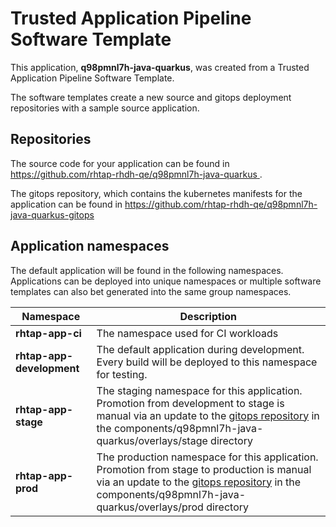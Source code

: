 # Trusted Application Pipeline Software Template

This application, **q98pmnl7h-java-quarkus**, was created from a Trusted Application Pipeline Software Template.

The software templates create a new source and gitops deployment repositories with a sample source application. 

## Repositories

The source code for your application can be found in [https://github.com/rhtap-rhdh-qe/q98pmnl7h-java-quarkus ](https://github.com/rhtap-rhdh-qe/q98pmnl7h-java-quarkus ).
 
The gitops repository, which contains the kubernetes manifests for the application can be found in 
[https://github.com/rhtap-rhdh-qe/q98pmnl7h-java-quarkus-gitops ](https://github.com/rhtap-rhdh-qe/q98pmnl7h-java-quarkus-gitops ) 

## Application namespaces 

The default application will be found in the following namespaces. Applications can be deployed into unique namespaces or multiple software templates can also bet generated into the same group namespaces.  

|  Namespace   |  Description   |  
| -------- | -------- |
| **rhtap-app-ci** | The namespace used for CI workloads |
| **rhtap-app-development** | The default application during development. Every build will be deployed to this namespace for testing. |
| **rhtap-app-stage** | The staging namespace for this application. Promotion from development to stage is manual via an update to the [gitops repository](https://github.com/rhtap-rhdh-qe/q98pmnl7h-java-quarkus-gitops ) in the components/q98pmnl7h-java-quarkus/overlays/stage directory |
| **rhtap-app-prod** | The production namespace for this application. Promotion from stage to production is manual via an update to the [gitops repository](https://github.com/rhtap-rhdh-qe/q98pmnl7h-java-quarkus-gitops ) in the components/q98pmnl7h-java-quarkus/overlays/prod directory |